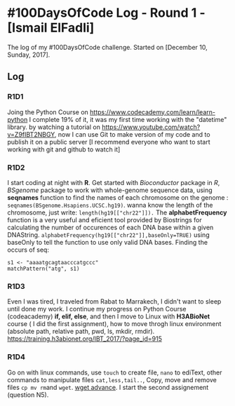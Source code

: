 # #100DaysOfCode Log - Round 1 - [Ismail ElFadli]

The log of my #100DaysOfCode challenge. Started on [December 10, Sunday, 2017].

## Log

### R1D1 
Joing the Python Course on https://www.codecademy.com/learn/learn-python I complete 19% of it, it was my first time working with the "datetime" library.
by watching a tutorial on https://www.youtube.com/watch?v=Z9fIBT2NBGY, now I can use Git to make version of my code and to publish it on a public server [I recommend everyone who want to start working with git and github to watch it]

### R1D2
I start coding at night with **R**.
Get started with *Bioconductor* package in *R*, *BSgenome* package to work with whole-genome sequence data, using **seqnames** function to find the names of each chromosome on the genome : ```seqnames(BSgenome.Hsapiens.UCSC.hg19)```. wanna know the length of the chromosome, just write: ```length(hg19[["chr22"]]).```
The **alphabetFrequency** function is a very useful and eficient tool provided by Biostrings for calculating the number of occurences of each DNA base within a given DNAString. ```alphabetFrequency(hg19[["chr22"]],baseOnly=TRUE)``` using baseOnly to tell the function to use only valid DNA bases.
Finding the occurs of seq:
```
s1 <- "aaaatgcagtaacccatgccc"
matchPattern("atg", s1)
```
### R1D3
Even I was tired, I traveled from Rabat to Marrakech, I didn't want to sleep until done my work.
I continue my progress on Python Course (codeacademy) **if, elif, else**, and then I move to Linux with **H3ABioNet** course ( I did the first assignment), how to move throgh linux environment (absolute path, relative path, pwd, ls, mkdir, rmdir).
https://training.h3abionet.org/IBT_2017/?page_id=915

### R1D4
Go on with linux commands, use ```touch``` to create file, ```nano``` to ediText, other commands to manipulate files ```cat,less,tail..```, Copy,	move	and	remove files ```cp mv rm```and ```wget```.
[wget advance](https://www.labnol.org/software/wget-command-examples/28750/).
I start the second assignement (question N5).
